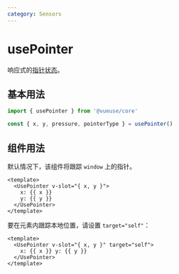 ```yaml
---
category: Sensors
---
```


# usePointer

响应式的[指针状态](https://developer.mozilla.org/en-US/docs/Web/API/Pointer_events)。

## 基本用法

```ts
import { usePointer } from '@vueuse/core'

const { x, y, pressure, pointerType } = usePointer()
```

## 组件用法

默认情况下，该组件将跟踪 `window` 上的指针。

```vue
<template>
  <UsePointer v-slot="{ x, y }">
    x: {{ x }}
    y: {{ y }}
  </UsePointer>
</template>
```

要在元素内跟踪本地位置，请设置 `target="self"`：

```vue
<template>
  <UsePointer v-slot="{ x, y }" target="self">
    x: {{ x }} y: {{ y }}
  </UsePointer>
</template>
```
